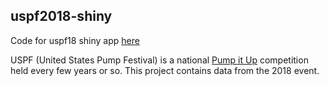 ## uspf2018-shiny

Code for uspf18 shiny app [here](https://vsie.shinyapps.io/uspf2018/)

USPF (United States Pump Festival) is a national [Pump it Up](https://en.wikipedia.org/wiki/Pump_It_Up_(video_game_series)) competition held
every few years or so. This project contains data from the 2018 event.
